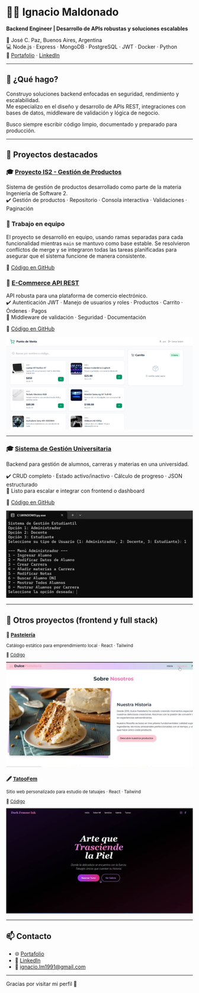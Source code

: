 # 👨‍💻 Ignacio Maldonado

**Backend Engineer | Desarrollo de APIs robustas y soluciones escalables**

📍 José C. Paz, Buenos Aires, Argentina  
💻 Node.js · Express · MongoDB · PostgreSQL · JWT · Docker · Python  
🔗 [Portafolio](https://ignaciobackendengineer.nachoweb.com.ar/) · [LinkedIn](https://www.linkedin.com/in/ignaciomaldo/)  

---

## 🚀 ¿Qué hago?

Construyo soluciones backend enfocadas en seguridad, rendimiento y escalabilidad.  
Me especializo en el diseño y desarrollo de APIs REST, integraciones con bases de datos, middleware de validación y lógica de negocio.

Busco siempre escribir código limpio, documentado y preparado para producción.

---

## 🧩 Proyectos destacados

### 🎓 [Proyecto IS2 - Gestión de Productos](https://github.com/ignacio-leonel/is2-2025-grupo7)  
Sistema de gestión de productos desarrollado como parte de la materia Ingeniería de Software 2.  
✔️ Gestión de productos · Repositorio · Consola interactiva · Validaciones · Paginación  

### 🤝 Trabajo en equipo
El proyecto se desarrolló en equipo, usando ramas separadas para cada funcionalidad mientras `main` se mantuvo como base estable. Se resolvieron conflictos de merge y se integraron todas las tareas planificadas para asegurar que el sistema funcione de manera consistente.  

🔗 [Código en GitHub](https://github.com/ignacio-leonel/is2-2025-grupo7)


### 🛒 [E-Commerce API REST]()  
API robusta para una plataforma de comercio electrónico.  
✔️ Autenticación JWT · Manejo de usuarios y roles · Productos · Carrito · Órdenes · Pagos  
🧪 Middleware de validación · Seguridad · Documentación  


🔗 [Código en GitHub](https://github.com/ignacio-leonel/sistemaGestionComercial)



![Imagen](https://github.com/ignacio-leonel/portafolio3/blob/main/public/images/stock/venta.png)

---

### 🎓 [Sistema de Gestión Universitaria]()  

Backend para gestión de alumnos, carreras y materias en una universidad.  


✔️ CRUD completo · Estado activo/inactivo · Cálculo de progreso · JSON estructurado  
🔐 Listo para escalar e integrar con frontend o dashboard  


🔗 [Código en GitHub](https://github.com/ignacio-leonel/sistema_gestion_academica)


![Imagen](https://github.com/ignacio-leonel/ignacio-leonel/blob/main/sistemagestioon.png)

---

## 🧪 Otros proyectos (frontend y full stack)

<sub>

### 🍰 [Pastelería](https://pasteleria-rose.vercel.app/)  


Catálogo estático para emprendimiento local · React · Tailwind  


🔗 [Código](https://github.com/ignacio-leonel/pasteleria)



![Imagen](https://github.com/ignacio-leonel/pasteleria/blob/main/screenshots/about.jpg)


### 🖋️ [TatooFem](https://github.com/ignacio-leonel/Sitio-web-de-Local-de-Tatuajes)  
Sitio web personalizado para estudio de tatuajes · React · Tailwind  


🔗 [Código](https://github.com/ignacio-leonel/Sitio-web-de-Local-de-Tatuajes)


![Imagen](https://github.com/ignacio-leonel/ignacio-leonel/blob/main/hero.jpg)


</sub>

---

## 📫 Contacto

- 🌐 [Portafolio](https://ignaciobackendengineer.nachoweb.com.ar/)  
- 💼 [LinkedIn](https://www.linkedin.com/in/ignaciomaldo/)  
- 📧 ignacio.lm1991@gmail.com

---

Gracias por visitar mi perfil 🙌
